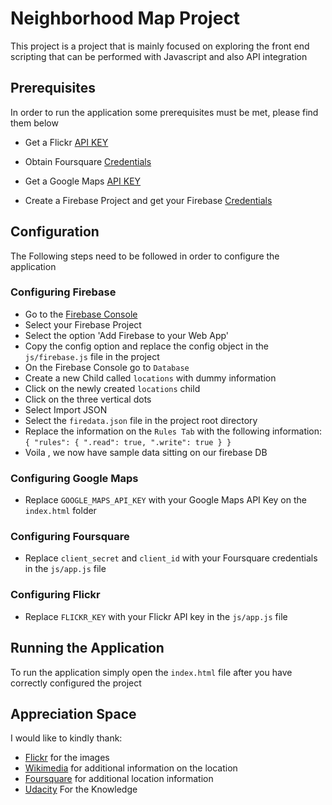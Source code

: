 # Neighborhood Map Project

This project is a project that is mainly focused on exploring the front end scripting that can be performed with Javascript and also API integration

## Prerequisites

In order to run the application some prerequisites must be met, please find them below

* Get a Flickr [API KEY](https://www.flickr.com/services/api/misc.api_keys.html)

* Obtain Foursquare  [Credentials](https://developer.foursquare.com/docs/api/getting-started)

* Get a Google Maps [API KEY](https://developers.google.com/maps/documentation/javascript/get-api-key)

* Create a Firebase Project and get your Firebase [Credentials](https://firebase.google.com/docs/web/setup)

## Configuration

The Following steps need to be followed in order to configure the application

### Configuring Firebase

* Go to the [Firebase Console](https://console.firebase.google.com/)
* Select your Firebase Project
* Select the option 'Add Firebase to your Web App'
* Copy the config option and replace the config object in the `js/firebase.js` file in the project
* On the Firebase Console go to `Database`
* Create a new Child called `locations` with dummy information
* Click on the newly created `locations` child
* Click on the three vertical dots
* Select Import JSON
* Select the `firedata.json` file in the project root directory
* Replace the information on the `Rules Tab` with the following information:  `{
  "rules": {
    ".read": true,
    ".write": true
  }
}`
* Voila , we now have sample data sitting on our firebase DB

### Configuring Google Maps

* Replace `GOOGLE_MAPS_API_KEY` with your Google Maps API Key on the `index.html` folder

### Configuring Foursquare

* Replace `client_secret` and `client_id` with your Foursquare credentials in the `js/app.js` file 

### Configuring Flickr

* Replace `FLICKR_KEY` with your Flickr API key in the `js/app.js` file

## Running the Application

To run the application simply open the `index.html` file after you have correctly configured the project

## Appreciation Space

I would like to kindly thank:

* [Flickr](https://www.flickr.com/) for the images
* [Wikimedia](https://www.mediawiki.org/wiki/API:Main_page) for additional information on the location
* [Foursquare](https://foursquare.com/) for additional location information
* [Udacity](https://www.udacity.com) For the Knowledge
